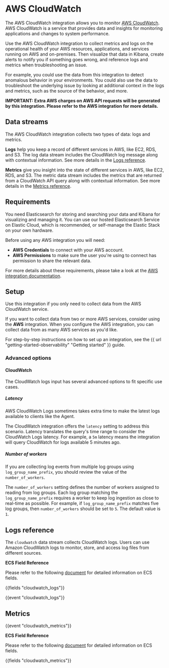 # AWS CloudWatch

The AWS CloudWatch integration allows you to monitor [AWS CloudWatch](https://aws.amazon.com/cloudwatch/). AWS CloudWatch is a service that provides data and insights for monitoring applications and changes to system performance.

Use the AWS CloudWatch integration to collect metrics and logs on the operational health of your AWS resources, applications, and services running on AWS and on-premises. Then visualize that data in Kibana, create alerts to notify you if something goes wrong, and reference logs and metrics when troubleshooting an issue.

For example, you could use the data from this integration to detect anomalous behavior in your environments. You could also use the data to troubleshoot the underlying issue by looking at additional context in the logs and metrics, such as the source of the behavior, and more.

**IMPORTANT: Extra AWS charges on AWS API requests will be generated by this integration. Please refer to the AWS integration for more details.**

## Data streams

The AWS CloudWatch integration collects two types of data: logs and metrics.

**Logs** help you keep a record of different services in AWS, like EC2, RDS, and S3.
The log data stream includes the CloudWatch log message along with contextual information. See more details in the [Logs reference](#logs-reference).

**Metrics** give you insight into the state of different services in AWS, like EC2, RDS, and S3.
The metric data stream includes the metrics that are returned from a CloudWatch API query along with contextual information. See more details in the [Metrics reference](#metrics-reference).

## Requirements

You need Elasticsearch for storing and searching your data and Kibana for visualizing and managing it.
You can use our hosted Elasticsearch Service on Elastic Cloud, which is recommended, or self-manage the Elastic Stack on your own hardware.

Before using any AWS integration you will need:

* **AWS Credentials** to connect with your AWS account.
* **AWS Permissions** to make sure the user you're using to connect has permission to share the relevant data.

For more details about these requirements, please take a look at the [AWS integration documentation](https://docs.elastic.co/integrations/aws#requirements).

## Setup

Use this integration if you only need to collect data from the AWS CloudWatch service.

If you want to collect data from two or more AWS services, consider using the **AWS** integration.
When you configure the AWS integration, you can collect data from as many AWS services as you'd like.

For step-by-step instructions on how to set up an integration, see the
{{ url "getting-started-observability" "Getting started" }} guide.

### Advanced options

#### CloudWatch

The CloudWatch logs input has several advanced options to fit specific use cases.

##### Latency

AWS CloudWatch Logs sometimes takes extra time to make the latest logs available to clients like the Agent.

The CloudWatch integration offers the `latency` setting to address this scenario. Latency translates the query's time range to consider the CloudWatch Logs latency. For example, a `5m` latency means the integration will query CloudWatch for logs available 5 minutes ago.

##### Number of workers

If you are collecting log events from multiple log groups using `log_group_name_prefix`, you should review the value of the `number_of_workers`.

The `number_of_workers` setting defines the number of workers assigned to reading from log groups. Each log group matching the `log_group_name_prefix` requires a worker to keep log ingestion as close to real-time as possible. For example, if `log_group_name_prefix` matches five log groups, then `number_of_workers` should be set to `5`. The default value is `1`.

## Logs reference

The `cloudwatch` data stream collects CloudWatch logs. Users can use Amazon
CloudWatch logs to monitor, store, and access log files from different sources.

**ECS Field Reference**

Please refer to the following [document](https://www.elastic.co/guide/en/ecs/current/ecs-field-reference.html) for detailed information on ECS fields.

{{fields "cloudwatch_logs"}}

{{event "cloudwatch_logs"}}

## Metrics

{{event "cloudwatch_metrics"}}

**ECS Field Reference**

Please refer to the following [document](https://www.elastic.co/guide/en/ecs/current/ecs-field-reference.html) for detailed information on ECS fields.

{{fields "cloudwatch_metrics"}}
